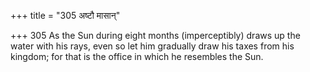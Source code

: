 +++
title = "305 अष्टौ मासान्"

+++
305	As the Sun during eight months (imperceptibly) draws up the water with his rays, even so let him gradually draw his taxes from his kingdom; for that is the office in which he resembles the Sun.